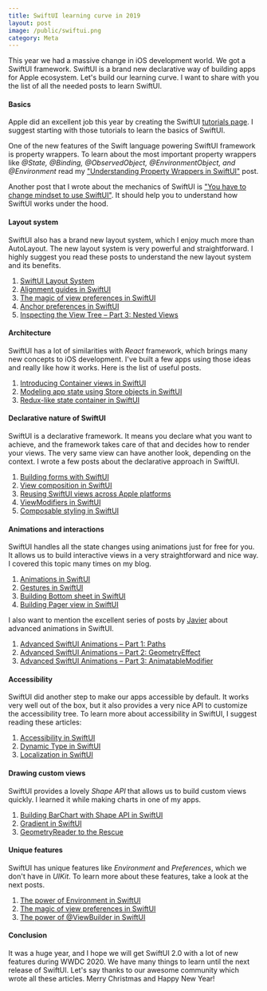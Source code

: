 ```yaml
---
title: SwiftUI learning curve in 2019
layout: post
image: /public/swiftui.png
category: Meta
---
```


This year we had a massive change in iOS development world. We got a SwiftUI framework. SwiftUI is a brand new declarative way of building apps for Apple ecosystem. Let's build our learning curve. I want to share with you the list of all the needed posts to learn SwiftUI.

#### Basics
Apple did an excellent job this year by creating the SwiftUI [tutorials page](https://developer.apple.com/tutorials/swiftui/). I suggest starting with those tutorials to learn the basics of SwiftUI. 

One of the new features of the Swift language powering SwiftUI framework is property wrappers. To learn about the most important property wrappers like *@State, @Binding, @ObservedObject, @EnvironmentObject, and @Environment* read my ["Understanding Property Wrappers in SwiftUI"](/2019/06/12/understanding-property-wrappers-in-swiftui/) post.

Another post that I wrote about the mechanics of SwiftUI is ["You have to change mindset to use SwiftUI"](/2019/11/19/you-have-to-change-mindset-to-use-swiftui/). It should help you to understand how SwiftUI works under the hood.

#### Layout system
SwiftUI also has a brand new layout system, which I enjoy much more than AutoLayout. The new layout system is very powerful and straightforward. I highly suggest you read these posts to understand the new layout system and its benefits.

1. [SwiftUI Layout System](https://kean.github.io/post/swiftui-layout-system)
2. [Alignment guides in SwiftUI](/2020/03/11/alignment-guides-in-swiftui/)
3. [The magic of view preferences in SwiftUI](/2020/01/15/the-magic-of-view-preferences-in-swiftui/)
4. [Anchor preferences in SwiftUI](/2020/03/18/anchor-preferences-in-swiftui/)
5. [Inspecting the View Tree – Part 3: Nested Views](https://swiftui-lab.com/communicating-with-the-view-tree-part-3/)

#### Architecture
SwiftUI has a lot of similarities with *React* framework, which brings many new concepts to iOS development. I've built a few apps using those ideas and really like how it works. Here is the list of useful posts.

1. [Introducing Container views in SwiftUI](/2019/07/31/introducing-container-views-in-swiftui/)
2. [Modeling app state using Store objects in SwiftUI](/2019/09/04/modeling-app-state-using-store-objects-in-swiftui/)
3. [Redux-like state container in SwiftUI](/2019/09/18/redux-like-state-container-in-swiftui/)

#### Declarative nature of SwiftUI
SwiftUI is a declarative framework. It means you declare what you want to achieve, and the framework takes care of that and decides how to render your views. The very same view can have another look, depending on the context. I wrote a few posts about the declarative approach in SwiftUI.

1. [Building forms with SwiftUI](/2019/06/19/building-forms-with-swiftui/)
2. [View composition in SwiftUI](/2019/10/30/view-composition-in-swiftui/)
3. [Reusing SwiftUI views across Apple platforms](/2019/10/23/reusing-swiftui-views-across-apple-platforms/)
4. [ViewModifiers in SwiftUI](/2019/08/07/viewmodifiers-in-swiftui/)
5. [Composable styling in SwiftUI](/2019/08/28/composable-styling-in-swiftui/)

#### Animations and interactions
SwiftUI handles all the state changes using animations just for free for you. It allows us to build interactive views in a very straightforward and nice way. I covered this topic many times on my blog.

1. [Animations in SwiftUI](/2019/06/26/animations-in-swiftui/)
2. [Gestures in SwiftUI](/2019/07/10/gestures-in-swiftui/)
3. [Building Bottom sheet in SwiftUI](/2019/12/11/building-bottom-sheet-in-swiftui/)
4. [Building Pager view in SwiftUI](/2019/12/25/building-pager-view-in-swiftui/)

I also want to mention the excellent series of posts by [Javier](https://swiftui-lab.com) about advanced animations in SwiftUI.

1. [Advanced SwiftUI Animations – Part 1: Paths](https://swiftui-lab.com/swiftui-animations-part1/)
2. [Advanced SwiftUI Animations – Part 2: GeometryEffect](https://swiftui-lab.com/swiftui-animations-part2/)
3. [Advanced SwiftUI Animations – Part 3: AnimatableModifier](https://swiftui-lab.com/swiftui-animations-part3/)

#### Accessibility
SwiftUI did another step to make our apps accessible by default. It works very well out of the box, but it also provides a very nice API to customize the accessibility tree. To learn more about accessibility in SwiftUI, I suggest reading these articles:

1. [Accessibility in SwiftUI](/2019/09/10/accessibility-in-swiftui/)
2. [Dynamic Type in SwiftUI](/2019/10/09/dynamic-type-in-swiftui/)
3. [Localization in SwiftUI](/2019/10/16/localization-in-swiftui/)

#### Drawing custom views
SwiftUI provides a lovely *Shape API* that allows us to build custom views quickly. I learned it while making charts in one of my apps.

1. [Building BarChart with Shape API in SwiftUI](/2019/08/14/building-barchart-with-shape-api-in-swiftui/)
2. [Gradient in SwiftUI](/2019/11/13/gradient-in-swiftui/)
3. [GeometryReader to the Rescue](https://swiftui-lab.com/geometryreader-to-the-rescue/)

#### Unique features 
SwiftUI has unique features like *Environment* and *Preferences*, which we don't have in *UIKit*. To learn more about these features, take a look at the next posts.
1. [The power of Environment in SwiftUI](/2019/08/21/the-power-of-environment-in-swiftui/)
2. [The magic of view preferences in SwiftUI](/2020/01/15/the-magic-of-view-preferences-in-swiftui/)
3. [The power of @ViewBuilder in SwiftUI](/2019/12/18/the-power-of-viewbuilder-in-swiftui/)

#### Conclusion
It was a huge year, and I hope we will get SwiftUI 2.0 with a lot of new features during WWDC 2020. We have many things to learn until the next release of SwiftUI. Let's say thanks to our awesome community which wrote all these articles. Merry Christmas and Happy New Year!
